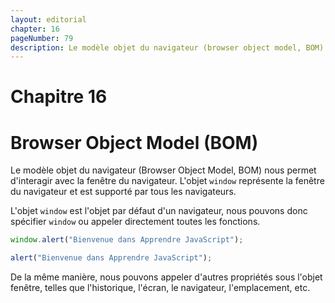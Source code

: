 ```yaml
---
layout: editorial
chapter: 16
pageNumber: 79
description: Le modèle objet du navigateur (browser object model, BOM) nous permet d'interagir avec la fenêtre du navigateur. Grâce à lui, on peut contrôler ou manipuler divers aspects du navigateur, tels que la fenêtre, les cadres, l'historique, l'emplacement, etc.
---
```


# Chapitre 16

# Browser Object Model (BOM)

Le modèle objet du navigateur (Browser Object Model, BOM) nous permet d'interagir avec la fenêtre du navigateur. L'objet `window` représente la fenêtre du navigateur et est supporté par tous les navigateurs.

L'objet `window` est l'objet par défaut d'un navigateur, nous pouvons donc spécifier `window` ou appeler directement toutes les fonctions.

```javascript
window.alert("Bienvenue dans Apprendre JavaScript");

alert("Bienvenue dans Apprendre JavaScript");
```

De la même manière, nous pouvons appeler d'autres propriétés sous l'objet fenêtre, telles que l'historique, l'écran, le navigateur, l'emplacement, etc.
